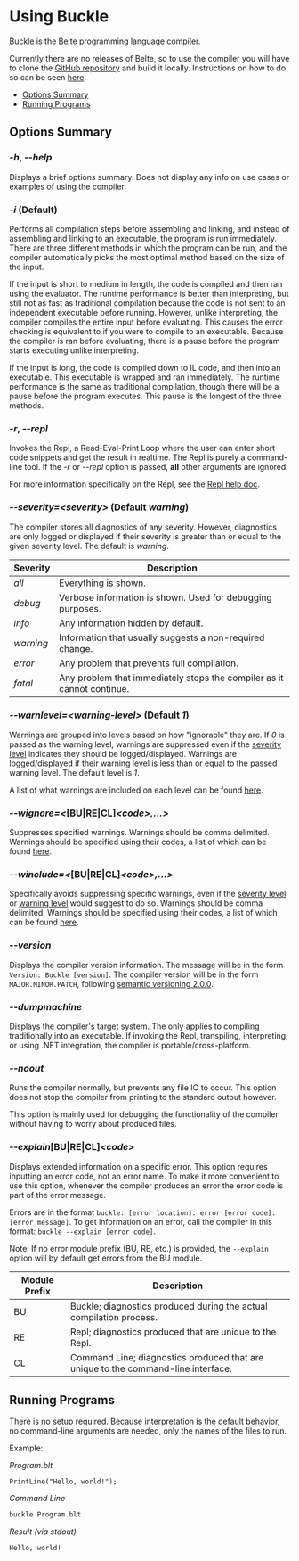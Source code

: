 # Using Buckle

Buckle is the Belte programming language compiler.

Currently there are no releases of Belte, so to use the compiler you will have to clone the
[GitHub repository](https://github.com/ryanwilsond/belte) and build it locally. Instructions on how to do so can be seen
[here](./Building.md).

- [Options Summary](#options-summary)
- [Running Programs](#running-programs)
<!--
- [Building with .NET](#building-with-net)
-->

## Options Summary

### *-h*, *--help*

Displays a brief options summary. Does not display any info on use cases or examples of using the compiler.

### *-i* (Default)

Performs all compilation steps before assembling and linking, and instead of assembling and linking to an executable,
the program is run immediately. There are three different methods in which the program can be run, and the compiler
automatically picks the most optimal method based on the size of the input.

If the input is short to medium in length, the code is compiled and then ran using the evaluator. The runtime
performance is better than interpreting, but still not as fast as traditional compilation because the code is not sent
to an independent executable before running. However, unlike interpreting, the compiler compiles the entire input before
evaluating. This causes the error checking is equivalent to if you were to compile to an executable. Because the
compiler is ran before evaluating, there is a pause before the program starts executing unlike interpreting.

If the input is long, the code is compiled down to IL code, and then into an executable. This executable is wrapped and
ran immediately. The runtime performance is the same as traditional compilation, though there will be a pause before
the program executes. This pause is the longest of the three methods.

### *-r*, *--repl*

Invokes the Repl, a Read-Eval-Print Loop where the user can enter short code snippets and get the result in realtime.
The Repl is purely a command-line tool. If the *-r* or *--repl* option is passed, **all** other arguments are ignored.

For more information specifically on the Repl, see the [Repl help doc](.\Repl.md).

<!--
### *-n*

Compile to a native executable (ending in *.exe* by default).

### *-s*

Stop compilation after compiling, resulting in assemble code. File output options are treated normally, and the
outputted compiled file will be an assembly file (ending in *.s* by default).

This option is only used in junction with the *-n* option.

### *-c*

Stop compilation after assembling, resulting in an byte code. File output options are treated normally, and the
outputted compiled file will be an object file (ending in *.o* by default).

This option is only used in junction with the *-n* option.

### *--script*

Performs all compilation steps before assembling and linking, and instead of assembling and linking to an executable,
the program is run immediately. However, unlike the *-i* option, this mode is interpreting meaning the entry point has
to be the root of the file.

The interpreter compiles the code chunk by chunk (which is not always equivalent to a single line unlike many
interpreters) and evaluates those chunks before moving on to the next chunk. Because of this, runtime performance is
slow because the compiler is constantly being called after each chunk. There is no pause before the program starts
executing.

This script mode only supports one file input at a time, and the entry point is always the start of the file (any other
entry point that would be used in normal compilation, e.g. `Main`, will be ignored).

### *--evaluate*

Performs all compilation steps before assembling and linking, and instead of assembling and linking to an executable,
the program is run immediately. However, unlike the *-i* option, the method of running the program is always evaluation.

The evaluators runtime performance is better than interpreting, but still not as fast as traditional compilation because
the code is not sent to an independent executable before running. However, unlike interpreting, the compiler compiles
the entire input before evaluating. This causes the error checking is equivalent to if you were to compile to an
executable. Because the compiler is ran before evaluating, there is a pause before the program starts executing unlike
interpreting.

### *--execute*

Performs all compilation steps before assembling and linking, and instead of assembling and linking to an executable,
the program is run immediately. However, unlike the *-i* option, the method of running the program is always execution.

The code is compiled down to IL code, and then into an executable. This executable is wrapped and ran immediately. The
runtime performance is the same as traditional compilation, though there will be a pause before the program executes.
This pause is the longest of the three methods of running the program.

### *-t*, *--transpile*

The code is compiled without assembling or linking. Instead, the code is transpiled into C# source code. All language
features are supported with this option.

### *-o \<filename>*

Specifies the output path or filename. This option is only valid when using the compiler on a single input, or if the
all compilation phases are completed. You cannot specify this option in junction with *-p*, *-s*, and *-c* when multiple
files are inputted. You cannot also never specify this option in junction with *-i*, *--script*, *--evaluate*,
*--execute*, *-t*, or *--transpile*.
-->

### *--severity=\<severity>* (Default *warning*)

The compiler stores all diagnostics of any severity. However, diagnostics are only logged or displayed if their severity
is greater than or equal to the given severity level. The default is *warning*.

| Severity | Description |
|-|-|
| *all* | Everything is shown. |
| *debug* | Verbose information is shown. Used for debugging purposes. |
| *info* | Any information hidden by default. |
| *warning* | Information that usually suggests a non-required change. |
| *error* | Any problem that prevents full compilation. |
| *fatal* | Any problem that immediately stops the compiler as it cannot continue. |

### *--warnlevel=\<warning-level>* (Default *1*)

Warnings are grouped into levels based on how "ignorable" they are. If *0* is passed as the
warning level, warnings are suppressed even if the [severity level](#severityseverity-default-warning) indicates they
should be logged/displayed. Warnings are logged/displayed if their warning level is less than or equal to the passed
warning level. The default level is *1*.

A list of what warnings are included on each level can be found [here](./WarningLevels.md).

### *--wignore=<*[BU|RE|CL]*\<code>,...>*

Suppresses specified warnings. Warnings should be comma delimited. Warnings should be specified using their codes, a
list of which can be found [here](./DiagnosticCodes.md).

### *--winclude=<*[BU|RE|CL]*\<code>,...>*

Specifically avoids suppressing specific warnings, even if the [severity level](#severityseverity-default-warning) or
[warning level](#warnlevelwarning-level-default-1) would suggest to do so. Warnings should be comma delimited. Warnings
should be specified using their codes, a list of which can be found [here](./DiagnosticCodes.md).

### *--version*

Displays the compiler version information. The message will be in the form `Version: Buckle [version]`. The compiler
version will be in the form `MAJOR.MINOR.PATCH`, following [semantic versioning 2.0.0](https://semver.org/).

### *--dumpmachine*

Displays the compiler's target system. The only applies to compiling traditionally into an executable. If invoking the
Repl, transpiling, interpreting, or using .NET integration, the compiler is portable/cross-platform.

### *--noout*

Runs the compiler normally, but prevents any file IO to occur. This option does not stop the compiler from printing to
the standard output however.

This option is mainly used for debugging the functionality of the compiler without having to worry about produced files.

### *--explain*[BU|RE|CL]*\<code>*

Displays extended information on a specific error. This option requires inputting an error code, not an error name. To
make it more convenient to use this option, whenever the compiler produces an error the error code is part of the error
message.

Errors are in the format `buckle: [error location]: error [error code]: [error message]`. To get information on an
error, call the compiler in this format: `buckle --explain [error code]`.

Note: If no error module prefix (BU, RE, etc.) is provided, the `--explain` option will by default get errors from the
BU module.

| Module Prefix | Description |
|-|-|
| BU | Buckle; diagnostics produced during the actual compilation process. |
| RE | Repl; diagnostics produced that are unique to the Repl. |
| CL | Command Line; diagnostics produced that are unique to the command-line interface. |

<!--
### *-d*, *--dotnet*

Compile with .NET integration. All language features are enabled with this option. The output will be a .NET DLL that
can be used in a .NET project. For more information on using this option, read the
[Building with Dotnet](#building-with-dotnet) section.

Because this specifies an endpoint, the *-p*, *-s*, *-c*, *-i*, *--script*, *--evaluate*, *--execute*, *-t*, and
*--transpile* options are not valid in junction with this option.

### *--modulename=\<name>*

Specifies the module name used when .NET integration is enabled. Defaults to the name of the specified output file
without the file extension, or *a* is no output file was specified. This option is purely used for debugging purposes
and should not need to be used. This option is only valid in junction with the *-d* or *--dotnet* options.

### *--ref=\<file>*, *--reference=\<file>*

Adds a reference when .NET integration is enabled. This reference is a path to a DLL that will be added to the program
and can then be referenced from within the program. This option is only valid in junction with the *-d* or *--dotnet*
options.
-->

## Running Programs

There is no setup required. Because interpretation is the default behavior, no command-line arguments are needed, only
the names of the files to run.

Example:

*Program.blt*

```belte
PrintLine("Hello, world!");
```

*Command Line*

```bash
buckle Program.blt
```

*Result (via stdout)*

```
Hello, world!
```

<!--
## Building with .NET

A `Directory.Build.props` file with the following contents is necessary to tell dotnet how to find Belte source files:

```xml
<Project>
  <PropertyGroup>
    <DefaultLanguageSourceExtension>.blt</DefaultLanguageSourceExtension>
  </PropertyGroup>
</Project>
```

You will also need a `Directory.Build.targets` file to tell dotnet how to invoke Buckle:

```xml
<Project>

  <Target Name="CreateManifestResourceNames" />

  <Target Name="CoreCompile" DependsOnTargets="$(CoreCompileDependsOn)">
    <ItemGroup>
      <ReferencePath Remove="@(ReferencePath)"
        Condition="'%(FileName)' != 'System.Runtime' AND
        '%(FileName)' != 'System.Console' AND
        '%(FileName)' != 'System.Runtime.Extensions'" />
    </ItemGroup>

    <PropertyGroup>
      <BuckleCompilerArgs>@(Compile->'&quot;%(Identity)&quot;', ' ')</BuckleCompilerArgs>
      <BuckleCompilerArgs>$(BuckleCompilerArgs) -o &quot;@(IntermediateAssembly)&quot;</BuckleCompilerArgs>
      <BuckleCompilerArgs>$(BuckleCompilerArgs) @(ReferencePath->'--ref=&quot;%(Identity)&quot;', ' ')</BuckleCompilerArgs>
    </PropertyGroup>
    <Exec Command="dotnet run --project &quot;$(MSBuildThisFileDirectory)\..\src\Buckle\Belte\Belte.csproj&quot; -- -d $(BuckleCompilerArgs)"
      WorkingDirectory="$(MSBuildProjectDirectory)" />
  </Target>

</Project>
```

Each project will need an *msproj* file (e.g. *MyProject.msproj*) containing the following:

```xml
<Project Sdk="Microsoft.NET.Sdk"></Project>
```

Then you can use a debugger to build and run the project, or run the project via the command line:

```bash
dotnet run --project path/to/MyProject.msproj
```
-->
